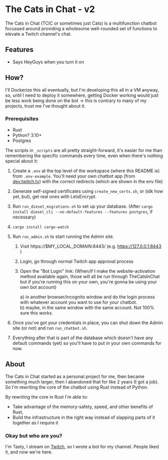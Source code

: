 # The Cats in Chat - v2

The Cats in Chat (TCIC or sometimes just Cats) is a multifunction chatbot focussed around providing a wholesome well-rounded set of functions to elevate a Twitch channel's chat.

## Features
 - Says HeyGuys when you turn it on

## How?

I'll Dockerize this all eventually, but I'm developing this all in a VM anyway, so, until I need to deploy it somewhere, getting Docker working would just be less work being done on the bot -> this is contrary to many of my projects, trust me I've thought about it.

### Prerequisites
- Rust
- Python? 3.10+
- Postgres

The scripts in `_scripts` are all pretty straight-forward, it's easier for me than remembering the specific commands every time, even when there's nothing special about it:

1) Create a `.env` at the top level of the workspace (where this README is) from `.env-example`. You'll need your own chatbot app (from [dev.twitch.tv](dev.twitch.tv)) with the correct redirects (which are shown in the env file)
2) Generate self-signed certificates using `create_new_certs.sh`, or (idk how yet, but), get real ones with LetsEncrypt.
3) Run `run_diesel_migrations.sh` to set up your database. (After `cargo install diesel_cli --no-default-features --features postgres`, if necessary)
4) `cargo install cargo-watch`
5) Run `run_admin.sh` to start running the Admin site.

    1) Visit https://$MY_LOCAL_DOMAIN:8443/ (e.g. https://127.0.0.1:8443 )
    2) Login, go through normal Twitch app approval process
    3) Open the "Bot Login" link: (When/if I make the website-activation method available again, those will all be run through TheCatsInChat but if you're running this on  your own, you're gonna be using your own bot account)

        a) in another browser/incognito window and do the login process with whatever account you want to use for your chatbot.  
        b) maybe, in the same window with the same account.  Not 100% sure this works.
    
6) Once you've got your credentials in place, you can shut down the Admin site (or not) and run `run_chatbot.sh`.
7) Everything after that is part of the database which doesn't have any default commands (yet) so you'll have to put in your own commands for now.

## About

The Cats in Chat started as a personal project for me, then became something much larger, then I abandoned that for like 2 years (I got a job).
So I'm rewriting the core of the chatbot using Rust instead of Python.

By rewriting the core in Rust I'm able to:  
-  Take advantage of the memory-safety, speed, and other benefits of Rust,  
-  Build the infrastructure in the right way instead of slapping parts of it together as I require it

### Okay but who are you?

I'm Tasty, I stream on [Twitch](twitch.tv/tastyandthecats), so I wrote a bot for my channel.  People liked it, and now we're here.